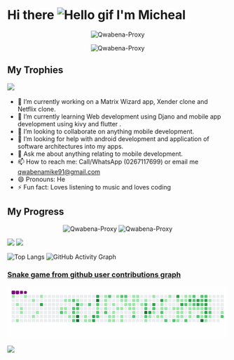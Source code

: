 
# Hi there <img src="https://user-images.githubusercontent.com/1303154/88677602-1635ba80-d120-11ea-84d8-d263ba5fc3c0.gif" width="28px" alt="Hello gif"> I'm Micheal

<!--
**Qwabena-Proxy/Qwabena-Proxy** is a ✨ _special_ ✨ repository because its `README.md` (this file) appears on your GitHub profile.

Here are some ideas to get you started:
-->

<p align="center"> <img src="https://komarev.com/ghpvc/?username=Qwabena-Proxy&label=Profile%20views&color=e91e63&style=flat" alt="Qwabena-Proxy" /> </p>
<p align="center"> <img src="https://img.shields.io/github/followers/Qwabena-Proxy?style=social" alt="Qwabena-Proxy" /> </p>


## My Trophies

<img width=1000 src="https://github-profile-trophy.vercel.app/?username=Qwabena-Proxy&column=8&theme=gruvbox&no-frame=true"/>


- 🔭 I’m currently working on a Matrix Wizard app, Xender clone and Netflix clone.
- 🌱 I’m currently learning Web development using Djano and mobile app development using kivy and flutter .
- 👯 I’m looking to collaborate on anything mobile development.
- 🤔 I’m looking for help with android development and application of software architectures into my apps.
- 💬 Ask me about anything relating to mobile development.
- 📫 How to reach me: Call/WhatsApp (0267117699) or email me qwabenamike91@gmail.com
- 😄 Pronouns: He
- ⚡ Fun fact: Loves listening to music and loves coding  

<!--My Tech Stack-->

## My Progress
<p align="center">
  <img width="400em" src="https://github-readme-stats.vercel.app/api?username=Qwabena-Proxy&show_icons=true&locale=en&theme=radical"                alt="Qwabena-Proxy"/>
  <img width="400em" src="https://github-readme-streak-stats.herokuapp.com/?user=Qwabena-Proxy&theme=radical" alt="Qwabena-Proxy" />
</p>

![](https://github-profile-summary-cards.vercel.app/api/cards/repos-per-language?username=Qwabena-Proxy&theme=github_dark)
![](https://github-profile-summary-cards.vercel.app/api/cards/most-commit-language?username=Qwabena-Proxy&theme=github_dark)


![Top Langs](https://github-readme-stats.vercel.app/api/top-langs/?username=Qwabena-Proxy&layout=compact&langs_count=10&theme=github_dark&hide_border=true&count-private=true)
![GitHub Activity Graph](https://activity-graph.herokuapp.com/graph?username=Qwabena-Proxy&theme=dracula)
### [Snake game from github user contributions graph](https://github.com/Platane/snk)  
![preview](https://raw.githubusercontent.com/Platane/snk/output/github-contribution-grid-snake.gif)

![](https://skyline.github.com/qwabena-proxy/2021)
